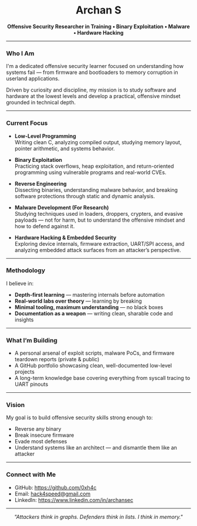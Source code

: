 <h1 align="center">Archan S</h1>
<p align="center"><strong>Offensive Security Researcher in Training • Binary Exploitation • Malware • Hardware Hacking</strong></p>

---

###  Who I Am

I'm a dedicated offensive security learner focused on understanding how systems fail — from firmware and bootloaders to memory corruption in userland applications.

Driven by curiosity and discipline, my mission is to study software and hardware at the lowest levels and develop a practical, offensive mindset grounded in technical depth.

---

###  Current Focus

- **Low-Level Programming**  
  Writing clean C, analyzing compiled output, studying memory layout, pointer arithmetic, and systems behavior.

- **Binary Exploitation**  
  Practicing stack overflows, heap exploitation, and return-oriented programming using vulnerable programs and real-world CVEs.

- **Reverse Engineering**  
  Dissecting binaries, understanding malware behavior, and breaking software protections through static and dynamic analysis.

- **Malware Development (For Research)**  
  Studying techniques used in loaders, droppers, crypters, and evasive payloads — not for harm, but to understand the offensive mindset and how to defend against it.

- **Hardware Hacking & Embedded Security**  
  Exploring device internals, firmware extraction, UART/SPI access, and analyzing embedded attack surfaces from an attacker’s perspective.

---

###  Methodology

I believe in:

- **Depth-first learning** — mastering internals before automation  
- **Real-world labs over theory** — learning by breaking  
- **Minimal tooling, maximum understanding** — no black boxes  
- **Documentation as a weapon** — writing clean, sharable code and insights

---

###  What I’m Building

- A personal arsenal of exploit scripts, malware PoCs, and firmware teardown reports (private & public)  
- A GitHub portfolio showcasing clean, well-documented low-level projects  
- A long-term knowledge base covering everything from syscall tracing to UART pinouts

---

###  Vision

My goal is to build offensive security skills strong enough to:

- Reverse any binary  
- Break insecure firmware  
- Evade most defenses  
- Understand systems like an architect — and dismantle them like an attacker

---

###  Connect with Me

- GitHub: https://github.com/0xh4c
- Email: hack4speed@gmail.com 
- LinkedIn: https://www.linkedin.com/in/archansec 

---

<p align="center"><em>"Attackers think in graphs. Defenders think in lists. I think in memory."</em></p>
